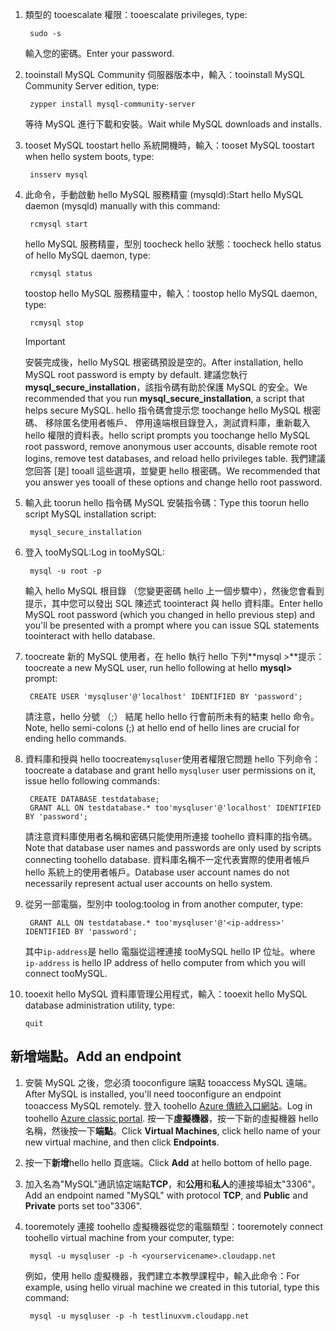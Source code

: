 
1. <span data-ttu-id="a3378-101">類型的 tooescalate 權限：</span><span class="sxs-lookup"><span data-stu-id="a3378-101">tooescalate privileges, type:</span></span>
   
        sudo -s
   
    <span data-ttu-id="a3378-102">輸入您的密碼。</span><span class="sxs-lookup"><span data-stu-id="a3378-102">Enter your password.</span></span>
2. <span data-ttu-id="a3378-103">tooinstall MySQL Community 伺服器版本中，輸入：</span><span class="sxs-lookup"><span data-stu-id="a3378-103">tooinstall MySQL Community Server edition, type:</span></span>
   
        zypper install mysql-community-server
   
    <span data-ttu-id="a3378-104">等待 MySQL 進行下載和安裝。</span><span class="sxs-lookup"><span data-stu-id="a3378-104">Wait while MySQL downloads and installs.</span></span>
3. <span data-ttu-id="a3378-105">tooset MySQL toostart hello 系統開機時，輸入：</span><span class="sxs-lookup"><span data-stu-id="a3378-105">tooset MySQL toostart when hello system boots, type:</span></span>
   
        insserv mysql
4. <span data-ttu-id="a3378-106">此命令，手動啟動 hello MySQL 服務精靈 (mysqld):</span><span class="sxs-lookup"><span data-stu-id="a3378-106">Start hello MySQL daemon (mysqld) manually with this command:</span></span>
   
        rcmysql start
   
    <span data-ttu-id="a3378-107">hello MySQL 服務精靈，型別 toocheck hello 狀態：</span><span class="sxs-lookup"><span data-stu-id="a3378-107">toocheck hello status of hello MySQL daemon, type:</span></span>
   
        rcmysql status
   
    <span data-ttu-id="a3378-108">toostop hello MySQL 服務精靈中，輸入：</span><span class="sxs-lookup"><span data-stu-id="a3378-108">toostop hello MySQL daemon, type:</span></span>
   
        rcmysql stop
   
   > [!IMPORTANT]
   > <span data-ttu-id="a3378-109">安裝完成後，hello MySQL 根密碼預設是空的。</span><span class="sxs-lookup"><span data-stu-id="a3378-109">After installation, hello MySQL root password is empty by default.</span></span> <span data-ttu-id="a3378-110">建議您執行 **mysql\_secure\_installation**，該指令碼有助於保護 MySQL 的安全。</span><span class="sxs-lookup"><span data-stu-id="a3378-110">We recommended that you run **mysql\_secure\_installation**, a script that helps secure MySQL.</span></span> <span data-ttu-id="a3378-111">hello 指令碼會提示您 toochange hello MySQL 根密碼、 移除匿名使用者帳戶、 停用遠端根目錄登入，測試資料庫，重新載入 hello 權限的資料表。</span><span class="sxs-lookup"><span data-stu-id="a3378-111">hello script prompts you toochange hello MySQL root password, remove anonymous user accounts, disable remote root logins, remove test databases, and reload hello privileges table.</span></span> <span data-ttu-id="a3378-112">我們建議您回答 [是] tooall 這些選項，並變更 hello 根密碼。</span><span class="sxs-lookup"><span data-stu-id="a3378-112">We recommended that you answer yes tooall of these options and change hello root password.</span></span>
   > 
   > 
5. <span data-ttu-id="a3378-113">輸入此 toorun hello 指令碼 MySQL 安裝指令碼：</span><span class="sxs-lookup"><span data-stu-id="a3378-113">Type this toorun hello script MySQL installation script:</span></span>
   
        mysql_secure_installation
6. <span data-ttu-id="a3378-114">登入 tooMySQL:</span><span class="sxs-lookup"><span data-stu-id="a3378-114">Log in tooMySQL:</span></span>
   
        mysql -u root -p
   
    <span data-ttu-id="a3378-115">輸入 hello MySQL 根目錄 （您變更密碼 hello 上一個步驟中），然後您會看到提示，其中您可以發出 SQL 陳述式 toointeract 與 hello 資料庫。</span><span class="sxs-lookup"><span data-stu-id="a3378-115">Enter hello MySQL root password (which you changed in hello previous step) and you'll be presented with a prompt where you can issue SQL statements toointeract with hello database.</span></span>
7. <span data-ttu-id="a3378-116">toocreate 新的 MySQL 使用者，在 hello 執行 hello 下列**mysql >**提示：</span><span class="sxs-lookup"><span data-stu-id="a3378-116">toocreate a new MySQL user, run hello following at hello **mysql>** prompt:</span></span>
   
        CREATE USER 'mysqluser'@'localhost' IDENTIFIED BY 'password';
   
    <span data-ttu-id="a3378-117">請注意，hello 分號 （;） 結尾 hello hello 行會前所未有的結束 hello 命令。</span><span class="sxs-lookup"><span data-stu-id="a3378-117">Note, hello semi-colons (;) at hello end of hello lines are crucial for ending hello commands.</span></span>
8. <span data-ttu-id="a3378-118">資料庫和授與 hello toocreate`mysqluser`使用者權限它問題 hello 下列命令：</span><span class="sxs-lookup"><span data-stu-id="a3378-118">toocreate a database and grant hello `mysqluser` user permissions on it, issue hello following commands:</span></span>
   
        CREATE DATABASE testdatabase;
        GRANT ALL ON testdatabase.* too'mysqluser'@'localhost' IDENTIFIED BY 'password';
   
    <span data-ttu-id="a3378-119">請注意資料庫使用者名稱和密碼只能使用所連接 toohello 資料庫的指令碼。</span><span class="sxs-lookup"><span data-stu-id="a3378-119">Note that database user names and passwords are only used by scripts connecting toohello database.</span></span>  <span data-ttu-id="a3378-120">資料庫名稱不一定代表實際的使用者帳戶 hello 系統上的使用者帳戶。</span><span class="sxs-lookup"><span data-stu-id="a3378-120">Database user account names do not necessarily represent actual user accounts on hello system.</span></span>
9. <span data-ttu-id="a3378-121">從另一部電腦，型別中 toolog:</span><span class="sxs-lookup"><span data-stu-id="a3378-121">toolog in from another computer, type:</span></span>
   
        GRANT ALL ON testdatabase.* too'mysqluser'@'<ip-address>' IDENTIFIED BY 'password';
   
    <span data-ttu-id="a3378-122">其中`ip-address`是 hello 電腦從這裡連接 tooMySQL hello IP 位址。</span><span class="sxs-lookup"><span data-stu-id="a3378-122">where `ip-address` is hello IP address of hello computer from which you will connect tooMySQL.</span></span>
10. <span data-ttu-id="a3378-123">tooexit hello MySQL 資料庫管理公用程式，輸入：</span><span class="sxs-lookup"><span data-stu-id="a3378-123">tooexit hello MySQL database administration utility, type:</span></span>
    
        quit

## <a name="add-an-endpoint"></a><span data-ttu-id="a3378-124">新增端點。</span><span class="sxs-lookup"><span data-stu-id="a3378-124">Add an endpoint</span></span>
1. <span data-ttu-id="a3378-125">安裝 MySQL 之後，您必須 tooconfigure 端點 tooaccess MySQL 遠端。</span><span class="sxs-lookup"><span data-stu-id="a3378-125">After MySQL is installed, you'll need tooconfigure an endpoint tooaccess MySQL remotely.</span></span> <span data-ttu-id="a3378-126">登入 toohello [Azure 傳統入口網站][AzurePortal]。</span><span class="sxs-lookup"><span data-stu-id="a3378-126">Log in toohello [Azure  classic portal][AzurePortal].</span></span> <span data-ttu-id="a3378-127">按一下**虛擬機器**，按一下新的虛擬機器 hello 名稱，然後按一下**端點**。</span><span class="sxs-lookup"><span data-stu-id="a3378-127">Click **Virtual Machines**, click hello name of your new virtual machine, and then click **Endpoints**.</span></span>
2. <span data-ttu-id="a3378-128">按一下**新增**hello hello 頁底端。</span><span class="sxs-lookup"><span data-stu-id="a3378-128">Click **Add** at hello bottom of hello page.</span></span>
3. <span data-ttu-id="a3378-129">加入名為"MySQL"通訊協定端點**TCP**，和**公用**和**私人**的連接埠組太"3306"。</span><span class="sxs-lookup"><span data-stu-id="a3378-129">Add an endpoint named "MySQL" with protocol **TCP**, and **Public** and **Private** ports set too"3306".</span></span>
4. <span data-ttu-id="a3378-130">tooremotely 連接 toohello 虛擬機器從您的電腦類型：</span><span class="sxs-lookup"><span data-stu-id="a3378-130">tooremotely connect toohello virtual machine from your computer, type:</span></span>
   
        mysql -u mysqluser -p -h <yourservicename>.cloudapp.net
   
    <span data-ttu-id="a3378-131">例如，使用 hello 虛擬機器，我們建立本教學課程中，輸入此命令：</span><span class="sxs-lookup"><span data-stu-id="a3378-131">For example, using hello virual machine we created in this tutorial, type this command:</span></span>
   
        mysql -u mysqluser -p -h testlinuxvm.cloudapp.net

[MySQLDocs]: http://dev.mysql.com/doc/
[AzurePortal]: http://manage.windowsazure.com

[Image9]: ./media/install-and-run-mysql-on-opensuse-vm/LinuxVmAddEndpointMySQL.png
